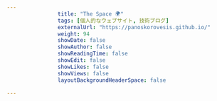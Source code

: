 ---
                title: "The Space 🌍"
                tags: [個人的なウェブサイト, 技術ブログ]
                externalUrl: "https://panoskorovesis.github.io/"
                weight: 94
                showDate: false
                showAuthor: false
                showReadingTime: false
                showEdit: false
                showLikes: false
                showViews: false
                layoutBackgroundHeaderSpace: false
                ---

